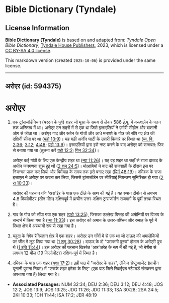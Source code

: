 # Bible Dictionary (Tyndale)

## License Information

**Bible Dictionary (Tyndale)** is based on and adapted from: _Tyndale Open Bible Dictionary_, [Tyndale House Publishers](https://tyndaleopenresources.com/), 2023, which is licensed under a [CC BY-SA 4.0 license](https://creativecommons.org/licenses/by-sa/4.0/legalcode.en).

This markdown version (created `2025-10-06`) is provided under the same license.



--------------------------------

## अरोएर (id: 594375)

अरोएर
=====

1. एक ट्रांसजॉर्डनियन (यरदन के पूर्व) शहर जो मूसा के समय से लेकर 586 ई.पू. में यरूशलेम के पतन तक अस्तित्व में था। अरोएर उन शहरों में से एक था जिसे इस्राएलियों ने एमोरी सीहोन और बाशानी ओग से जीता था। अरोएर गाद और रूबेन के गोत्रों और आधे मनश्शे के गोत्र को सौंपे गए क्षेत्र की दक्षिणी सीमा पर था ([यहो 13:9](https://ref.ly/Josh13:9))। यह बड़ी अर्नोन घाटी के उत्तरी किनारे पर स्थित था ([व्य. वि. 2:36](https://ref.ly/Deut2:36); [3:12](https://ref.ly/Deut3:12); [4:48](https://ref.ly/Deut4:48); [यहो 13:9](https://ref.ly/Josh13:9))। इस्राएलियों द्वारा इसे नष्ट करने के बाद अरोएर को सम्भवत: फिर से बनाया गया था (तुलना करें [यहो 12:2](https://ref.ly/Josh12:2); [गिन 32:34](https://ref.ly/Num32:34))।

    अरोएर कई गांवों के लिए एक केन्द्रीय शहर था ([न्या 11:26](https://ref.ly/Judg11:26))। यह वह शहर था जहाँ से राजा दाऊद के अधीन जनगणना शुरू हुई थी ([2 शमू 24:5](https://ref.ly/2Sam24:5))। मोआबियों ने बाद की राजशाही के दौरान इस पर नियन्त्रण प्राप्त कर लिया और यिर्मयाह के समय तक इसे बनाए रखा ([यिर्म 48:19](https://ref.ly/Jer48:19))। दमिश्क के राजा हजाएल ने अरोएर पर कब्जा कर लिया, जिससे ट्रांसजॉर्डन पर सीरियाई नियन्त्रण सुनिश्चित हो गया ([2 रा 10:33](https://ref.ly/2Kgs10:33))।

    अरोएर की पहचान गाँव 'अरा'ईर के पास एक टीले के साथ की गई है। यह स्थान दीबोन से लगभग 4\.8 किलोमीटर (तीन मील) दक्षिणपूर्व में प्राचीन उत्तर\-दक्षिण ट्रांसजॉर्डन राजमार्ग के पूर्वी तरफ स्थित है।

2. गाद के गोत्र को सौंपा गया एक शहर ([यहो 13:25](https://ref.ly/Josh13:25)), जिसका उल्लेख यिप्तह की अमोनियों पर विजय के सन्दर्भ में किया गया है ([न्या 11:33](https://ref.ly/Judg11:33))। इस अरोएर को अमान के उत्तर\-पश्चिम और रब्बाह के पूर्व में स्थित क्षेत्र में अस्थायी रूप से रखा गया है।
3. यहूदा के नेगेव रेगिस्तान क्षेत्र में एक शहर। अरोएर उन गाँवों में से एक था जो दाऊद की अमालेकियों पर जीत में लूट लिया गया था ([1 शमू 30:28](https://ref.ly/1Sam30:28))। दाऊद के दो "पराक्रमी पुरुष" होताम के अरोएरी पुत्र थे ([1 इति 11:44](https://ref.ly/1Chr11:44))। इस अरोएर की पहचान खिरबेत 'आर'अरेह के रूप में की गई है, जो बेर्शेबा से लगभग 12 मील (19 किलोमीटर) दक्षिण\-पूर्व में स्थित है।
4. दमिश्क के पास एक शहर ([यशा 17:2](https://ref.ly/Isa17:2))। इब्री पाठ में "अरोएर के शहर", लेकिन सेप्टुआजेंट (प्राचीन यूनानी पुराना नियम) में "उसके शहर हमेशा के लिए" (एक पाठ जिसे रिवाईज़्ड स्टैण्डर्ड संस्करण द्वारा अपनाया गया है) लिखा गया है।

* **Associated Passages:** NUM 32:34; DEU 2:36; DEU 3:12; DEU 4:48; JOS 12:2; JOS 13:9; JOS 13:25; JDG 11:26; JDG 11:33; 1SA 30:28; 2SA 24:5; 2KI 10:33; 1CH 11:44; ISA 17:2; JER 48:19

